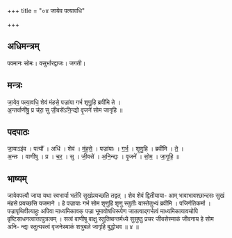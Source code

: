 +++
title = "०४ जायेव पत्यावधि"

+++
## अधिमन्त्रम्
पवमानः सोमः। वसुर्भारद्वाजः। जगती।

## मन्त्रः
जा॒येव॒ पत्या॒वधि॒ शेव॑ मंहसे॒ पज्रा॑या गर्भ शृणु॒हि ब्रवी॑मि ते ।  
अ॒न्तर्वाणी॑षु॒ प्र च॑रा॒ सु जी॒वसे॑ऽनि॒न्द्यो वृ॒जने॑ सोम जागृहि ॥

## पदपाठः
जा॒याऽइ॑व । पत्यौ॑ । अधि॑ । शेव॑ । मं॒ह॒से॒ । पज्रा॑याः । ग॒र्भ॒ । शृ॒णु॒हि । ब्रवी॑मि । ते॒ ।  
अ॒न्तः । वाणी॑षु । प्र । च॒र॒ । सु । जी॒वसे॑ । अ॒नि॒न्द्यः । वृ॒जने॑ । सो॒म॒ । जा॒गृ॒हि॒ ॥

## भाष्यम्
जायेवपत्यौ जाया यथा स्वभार्या भर्तरि सुखंप्रयच्छति तद्वत् । शेव शेवं द्वितीयाया- आम् भावाभावश्छान्दसः सुखं मंहसे प्रयच्छसि यजमाने । हे पज्रायाः गर्भ सोम शृणुहि शृणु स्तुतीः यास्तेतुभ्यं ब्रवीमि । पजिर्गतिकर्मा । पज्रापृथिवीत्याहुः अपिवा माध्यमिकावक् पज्रा भूमावोषधिरूपेण जातत्वाद्गर्भत्वं माध्यमिकायावचोपि वृष्टिसाधनत्वात्तत्पुत्रत्वम् । सत्वं वाणीषु वाक्षु स्तुतिष्वन्तर्मध्ये सुसुष्ठु प्रचर जीवसेस्माकं जीवनाय हे सोम अनि- न्द्यः स्तुत्यस्त्वं वृजनेस्माकं शत्रुबले जागृहि बुद्धोभव ॥ ४ ॥